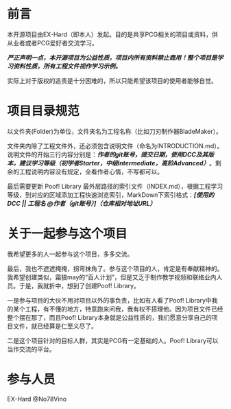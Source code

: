 # 前言
本开源项目由EX-Hard（即本人）发起。目的是共享PCG相关的项目或资料，供从业者或者PCG爱好者交流学习。

_**严正声明一点，本开源项目为公益性质，项目内所有资料禁止商用！整个项目是学习资料性质，所有工程文件视作学习示例。**_

实际上对于版权的追责是十分困难的，所以只能希望该项目的使用者能够自觉。
# 项目目录规范
以文件夹(Folder)为单位，文件夹名为工程名称（比如刀刃制作器BladeMaker）。

文件夹内除了工程文件外，还必须包含说明文件（命名为INTRODUCTION.md）。说明文件的开始三行内容分别是：_**作者的git账号，提交日期，使用DCC及其版本，建议学习等级（初学者Starter，中级Intermediate，高阶Advanced）**_。剩余的工程说明内容没有规定，全看作者心情，不写都可以。

最后需要更新 Poof! Library 最外层路径的索引文件（INDEX.md），根据工程学习等级，到对应的区域添加工程快速浏览索引，MarkDown下索引格式：_**[使用的DCC || 工程名  @作者（git账号）]（仓库相对地址URL）**_

# 关于一起参与这个项目
我希望更多的人一起参与这个项目，多多交流。

最后，我也不遮遮掩掩，拐弯抹角了。参与这个项目的人，肯定是有奉献精神的。我希望创建类似，霜狼may的“百人计划”，但是又乏于制作教学视频和联络业内人员。于是，我就折中，想到了创建Poof! Library。

一是参与项目的大伙不用对项目以外的事负责，比如有人看了Poof! Library中我的某个工程，有不懂的地方，特意跑来问我，我有权不搭理他。因为项目文件已经整个摆在那了，而且Poof! Library本身就是公益性质的，我们愿意分享自己的项目文件，就已经算是仁至义尽了。

二是这个项目针对的目标人群，其实是PCG有一定基础的人。Poof! Library可以当作交流的平台。

# 参与人员
EX-Hard @No78Vino
